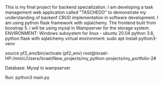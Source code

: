 This is my final project for backend specialization. I am developing a task management web application called "TASCHEDO" to demonstrate my understanding of backenf CRUD implementation in software development. I am using python flask framework with sqlalchemy. The frontend built from boostrap 5. i will be using mysql in Wampserver for the storage system.
ENVIRONMENT: Windows subsystem for linux - ubuntu 20.04
python 3.8, python flask with sqlalchemy
virtual environment: sudo apt install python3-venv

source pf2_env/bin/activate
(pf2_env) root@Israel-HP:/mnt/c/Users/Israel/New_projects/my_python-projects/my_portfolio-2# 

Database: Mysql in wampserver

Run: python3 main.py
